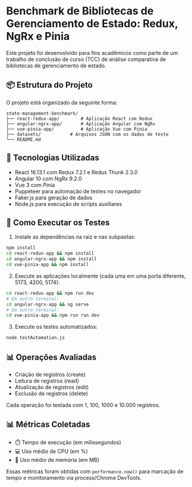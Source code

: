 # Benchmark de Bibliotecas de Gerenciamento de Estado: Redux, NgRx e Pinia

Este projeto foi desenvolvido para fins acadêmicos como parte de um trabalho de conclusão de curso (TCC) de análise comparativa de bibliotecas de gerenciamento de estado. 

## 📦 Estrutura do Projeto

O projeto está organizado da seguinte forma:

```
state-management-benchmark/
├── react-redux-app/        # Aplicação React com Redux
├── angular-ngrx-app/       # Aplicação Angular com NgRx
├── vue-pinia-app/          # Aplicação Vue com Pinia
├── datasets/           # Arquivos JSON com os dados de teste
└── README.md
```

## 🚀 Tecnologias Utilizadas

* React 16.13.1 com Redux 7.2.1 e Redux Thunk 2.3.0
* Angular 10 com NgRx 9.2.0
* Vue 3 com Pinia
* Puppeteer para automação de testes no navegador
* Faker.js para geração de dados
* Node.js para execução de scripts auxiliares

## 🧺 Como Executar os Testes

1. Instale as dependências na raiz e nas subpastas:

```bash
npm install
cd react-redux-app && npm install
cd angular-ngrx-app && npm install
cd vue-pinia-app && npm install
```

2. Execute as aplicações localmente (cada uma em uma porta diferente, 5173, 4200, 5174):

```bash
cd react-redux-app && npm run dev
# Em outro terminal:
cd angular-ngrx-app && ng serve
# Em outro terminal:
cd vue-pinia-app && npm run run dev
```

3. Execute os testes automatizados:

```bash
node testAutomation.js
```

## 📊 Operações Avaliadas

* Criação de registros (create)
* Leitura de registros (read)
* Atualização de registros (edit)
* Exclusão de registros (delete)

Cada operação foi testada com 1, 100, 1000 e 10.000 registros.

## 📊 Métricas Coletadas

* ⏱️ Tempo de execução (em milissegundos)
* 💻 Uso médio de CPU (em %)
* 🧠 Uso médio de memória (em MB)

Essas métricas foram obtidas com `performance.now()` para marcação de tempo e monitoramento via process/Chrome DevTools.
